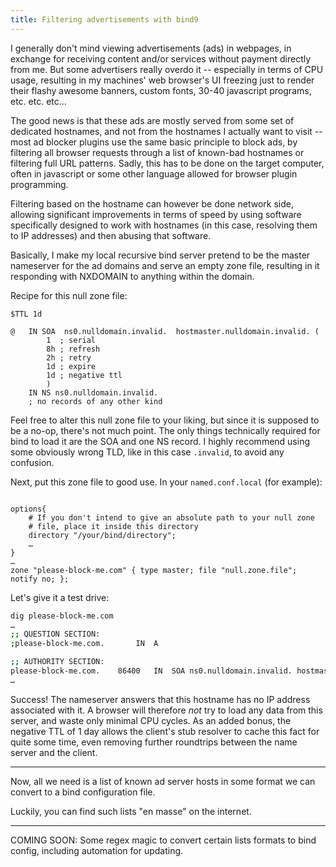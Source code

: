 ```yaml
---
title: Filtering advertisements with bind9
---
```


I generally don't mind viewing advertisements (ads) in webpages,
in exchange for receiving content and/or services without payment
directly from me.
But some advertisers really overdo it --
especially in terms of CPU usage, resulting in my machines' web
browser's UI freezing just to render their flashy awesome banners,
custom fonts, 30-40 javascript programs, etc. etc. etc…

The good news is that these ads are mostly served from some set of
dedicated hostnames, and not from the hostnames I actually want to visit --
most ad blocker plugins use the same basic principle to block ads,
by filtering all browser requests through a list of known-bad hostnames
or filtering full URL patterns.
Sadly, this has to be done on the target computer,
often in javascript or some other language allowed for browser plugin
programming.

Filtering based on the hostname can however be done network side,
allowing significant improvements in terms of speed by using software
specifically designed to work with hostnames
(in this case, resolving them to IP addresses)
and then abusing that software.

Basically, I make my local recursive bind server pretend to be the
master nameserver for the ad domains and serve an empty zone file,
resulting in it responding with NXDOMAIN to anything within the domain.

Recipe for this null zone file:

```bind
$TTL 1d

@	IN SOA	ns0.nulldomain.invalid.  hostmaster.nulldomain.invalid. (
		1  ; serial
		8h ; refresh
		2h ; retry
		1d ; expire
		1d ; negative ttl
		)
	IN NS ns0.nulldomain.invalid.
	; no records of any other kind
```

Feel free to alter this null zone file to your liking, but since it is
supposed to be a no-op, there's not much point.
The only things technically required for bind to load it are the SOA and
one NS record.
I highly recommend using some obviously wrong TLD, like in this case
`.invalid`, to avoid any confusion.

Next, put this zone file to good use.  In your `named.conf.local` (for
example):

```named

options{
	# If you don't intend to give an absolute path to your null zone
	# file, place it inside this directory
	directory "/your/bind/directory";
	…
}
…
zone "please-block-me.com" { type master; file "null.zone.file"; notify no; };
```

Let's give it a test drive:

```bash
dig please-block-me.com
…
;; QUESTION SECTION:
;please-block-me.com.		IN	A

;; AUTHORITY SECTION:
please-block-me.com.	86400	IN	SOA	ns0.nulldomain.invalid. hostmaster.nulldomain.invalid. 3 28800 7200 86400 86400
…
```

Success!
The nameserver answers that this hostname has no IP address
associated with it.
A browser will therefore *not* try to load any data
from this server, and waste only minimal CPU cycles.
As an added bonus, the negative TTL of 1 day allows the client's stub
resolver to cache this fact for quite some time,
even removing further roundtrips between the name server and the client.

-----

Now, all we need is a list of known ad server hosts in some format we
can convert to a bind configuration file.

Luckily, you can find such lists "en masse" on the internet.

-----

COMING SOON:
Some regex magic to convert certain lists formats to bind config,
including automation for updating.
